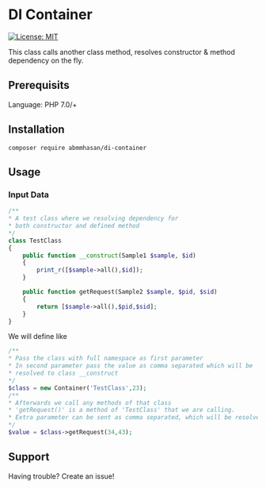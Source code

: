 # DI Container

[![License: MIT](https://img.shields.io/badge/License-MIT-green.svg)](https://opensource.org/licenses/MIT)


This class calls another class method, resolves constructor & method dependency on the fly.


## Prerequisits

Language: PHP 7.0/+

## Installation

```
composer require abmmhasan/di-container
```

## Usage

### Input Data

```php
/**
* A test class where we resolving dependency for
* both constructor and defined method
*/
class TestClass
{
    public function __construct(Sample1 $sample, $id)
    {
        print_r([$sample->all(),$id]);
    }

    public function getRequest(Sample2 $sample, $pid, $sid)
    {
        return [$sample->all(),$pid,$sid];
    }
}
```

We will define like
```php
/**
* Pass the class with full namespace as first parameter
* In second parameter pass the value as comma separated which will be
* resolved to class __construct
*/
$class = new Container('TestClass',23);
/**
* Afterwards we call any methods of that class
* 'getRequest()' is a method of 'TestClass' that we are calling.
* Extra parameter can be sent as comma separated, which will be resolved to given method
*/
$value = $class->getRequest(34,43);
```

## Support

Having trouble? Create an issue!
